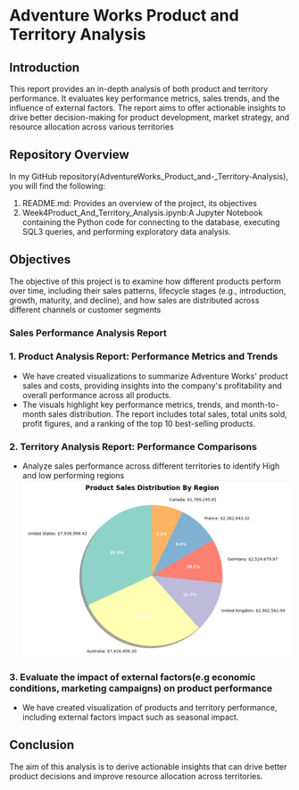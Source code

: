 # Adventure Works Product and Territory Analysis

## Introduction
This report provides an in-depth analysis of both product and territory performance. It evaluates key performance metrics, sales trends, and the influence of external factors. The report aims to offer actionable insights to drive better decision-making for product development, market strategy, and resource allocation across various territories
## Repository Overview
In my GitHub repository(AdventureWorks_Product_and-_Territory-Analysis), you will find the following:
1.	README.md: Provides an overview of the project, its objectives
2.	Week4Product_And_Territory_Analysis.ipynb:A Jupyter Notebook containing the Python code for connecting to the database, executing SQL3 queries, and performing exploratory data analysis.
## Objectives
 The objective of this project is to examine how different products perform over time, including their sales patterns, lifecycle stages (e.g., introduction, growth, maturity, and decline),
 and how sales are distributed across different channels or customer segments
### Sales Performance Analysis Report   
### 1. Product Analysis Report: Performance Metrics and Trends
 - We have created visualizations to summarize Adventure Works' product sales and costs, providing insights into the company's profitability and overall performance across all products.
 - The visuals highlight key performance metrics, trends, and month-to-month sales distribution. The report includes total sales, total units sold, profit figures, and a ranking of the top 10 best-selling products.
### 2. Territory Analysis Report: Performance Comparisons
 - Analyze sales performance across different territories to identify High and low performing regions
   ![](https://github.com/calua-83/AdventureWorks_Product_and-_Territory-Analysis/blob/main/product_distribution_by_region.png?raw=true)
### 3. Evaluate the impact of external factors(e.g economic conditions, marketing campaigns) on product performance
 - We have created visualization of products and territory performance, including external factors impact such as seasonal impact.
## Conclusion
The aim of this analysis is to derive actionable insights that can drive better product decisions and improve resource allocation across territories.
